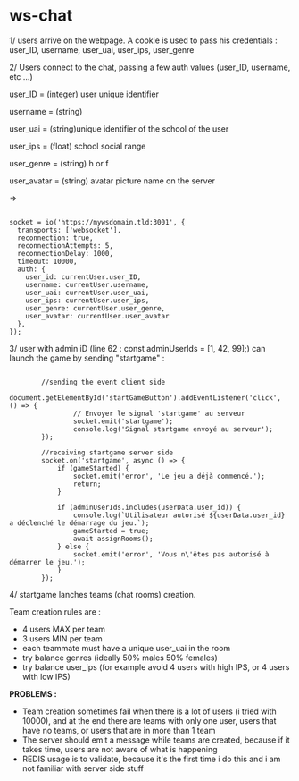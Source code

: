 # ws-chat

1/ users arrive on the webpage. A cookie is used to pass his credentials :
user_ID, username, user_uai, user_ips, user_genre

2/ Users connect to the chat, passing a few auth values (user_ID, username, etc ...)

user_ID = (integer) user unique identifier

username = (string)

user_uai = (string)unique identifier of the school of the user

user_ips = (float) school social range

user_genre = (string) h or f

user_avatar = (string) avatar picture name on the server

=>
<pre><code>
socket = io('https://mywsdomain.tld:3001', {
  transports: ['websocket'],
  reconnection: true,
  reconnectionAttempts: 5,
  reconnectionDelay: 1000,
  timeout: 10000,
  auth: {
    user_id: currentUser.user_ID,
    username: currentUser.username,
    user_uai: currentUser.user_uai,
    user_ips: currentUser.user_ips,
    user_genre: currentUser.user_genre,
    user_avatar: currentUser.user_avatar
  },
});
</code></pre>

3/ user with admin iD (line 62 : const adminUserIds = [1, 42, 99];) can launch the game by sending "startgame" :
<pre><code>
        //sending the event client side
        document.getElementById('startGameButton').addEventListener('click', () => {
                // Envoyer le signal 'startgame' au serveur
                socket.emit('startgame');
                console.log('Signal startgame envoyé au serveur');
        });  
  
        //receiving startgame server side
        socket.on('startgame', async () => {
            if (gameStarted) {
                socket.emit('error', 'Le jeu a déjà commencé.');
                return;
            }

            if (adminUserIds.includes(userData.user_id)) {
                console.log(`Utilisateur autorisé ${userData.user_id} a déclenché le démarrage du jeu.`);
                gameStarted = true;
                await assignRooms();
            } else {
                socket.emit('error', 'Vous n\'êtes pas autorisé à démarrer le jeu.');
            }
        });
</code></pre>

4/ startgame lanches teams (chat rooms) creation.

Team creation rules are :

- 4 users MAX per team
- 3 users MIN per team
- each teammate must have a unique user_uai in the room
- try balance genres (ideally 50% males 50% females)
- try balance user_ips (for example avoid 4 users with high IPS, or 4 users with low IPS)

<b>PROBLEMS :</b><br>
- Team creation sometimes fail when there is a lot of users (i tried with 10000), and at the end there are teams with only one user, users that have no teams, or users that are in more than 1 team
- The server should emit a message while teams are created, because if it takes time, users are not aware of what is happening
- REDIS usage is to validate, because it's the first time i do this and i am not familiar with server side stuff




